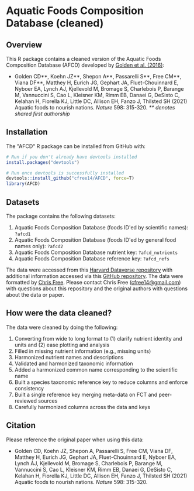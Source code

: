 # Aquatic Foods Composition Database (cleaned)

## Overview

This R package contains a cleaned version of the Aquatic Foods Composition Database (AFCD) developed by [Golden et al. (2016)](https://www.nature.com/articles/s41586-021-03917-1):

* Golden CD**, Koehn JZ**, Shepon A**, Passarelli S**, Free CM**, Viana DF**, Matthey H, Eurich JG, Gephart JA, Fluet-Chouinnard E, Nyboer EA, Lynch AJ, Kjellevold M, Bromage S, Charlebois P, Barange M, Vannuccini S, Cao L, Kleisner KM, Rimm EB, Danaei G, DeSisto C, Kelahan H, Fiorella KJ, Little DC, Allison EH, Fanzo J, Thilsted SH (2021) Aquatic foods to nourish nations. _Nature_ 598: 315-320. _** denotes shared first authorship_

## Installation

The "AFCD" R package can be installed from GitHub with:

``` r
# Run if you don't already have devtools installed
install.packages("devtools")

# Run once devtools is successfully installed
devtools::install_github("cfree14/AFCD", force=T)
library(AFCD)
```

## Datasets

The package contains the following datasets:

1. Aquatic Foods Composition Database (foods ID'ed by scientific names): `?afcd1`
2. Aquatic Foods Composition Database (foods ID'ed by general food names only): `?afcd2`
3. Aquatic Foods Composition Database nutrient key: `?afcd_nutrients`
4. Aquatic Foods Composition Database reference key: `?afcd_refs`

The data were accessed from this [Harvard Dataverse repository](https://dataverse.harvard.edu/dataverse/afcd) with additional information accessed via this [GitHub repository](https://github.com/zachkoehn/aquatic_foods_nutrient_database). The data were formatted by [Chris Free](https://marine.rutgers.edu/~cfree/). Please contact Chris Free (cfree14@gmail.com) with questions about this repository and the original authors with questions about the data or paper.

## How were the data cleaned?

The data were cleaned by doing the following:

1. Converting from wide to long format to (1) clarify nutrient identity and units and (2) ease plotting and analysis
2. Filled in missing nutrient information (e.g., missing units)
3. Harmonized nutrient names and descriptions
4. Validated and harmonized taxonomic information
5. Added a harmonized common name corresponding to the scientific name
6. Built a species taxonomic reference key to reduce columns and enforce consistency
7. Built a single reference key merging meta-data on FCT and peer-reviewed sources
8. Carefully harmonized columns across the data and keys

## Citation

Please reference the original paper when using this data:

* Golden CD, Koehn JZ, Shepon A, Passarelli S, Free CM, Viana DF, Matthey H, Eurich JG, Gephart JA, Fluet-Chouinnard E, Nyboer EA, Lynch AJ, Kjellevold M, Bromage S, Charlebois P, Barange M, Vannuccini S, Cao L, Kleisner KM, Rimm EB, Danaei G, DeSisto C, Kelahan H, Fiorella KJ, Little DC, Allison EH, Fanzo J, Thilsted SH (2021) Aquatic foods to nourish nations. _Nature_ 598: 315-320.
